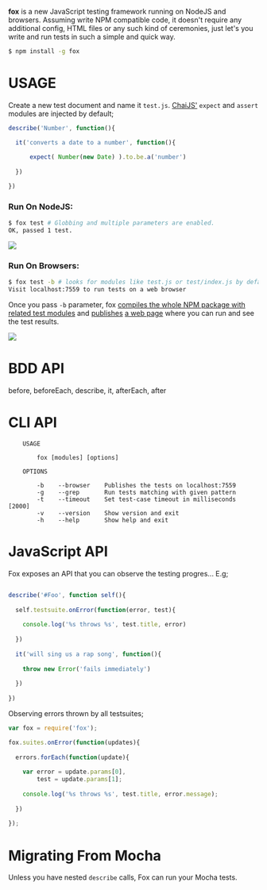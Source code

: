 **fox** is a new JavaScript testing framework running on NodeJS and browsers. 
Assuming write NPM compatible code, it doesn't require any additional config, HTML files or any such kind of ceremonies, 
just let's you write and run tests in such a simple and quick way.

```bash
$ npm install -g fox
```

# USAGE

Create a new test document and name it `test.js`. [ChaiJS'](http://chaijs.com) `expect` and `assert` modules are injected by default;

```js
describe('Number', function(){

  it('converts a date to a number', function(){
      
      expect( Number(new Date) ).to.be.a('number')
      
  })

})
```

### Run On NodeJS:

```bash
$ fox test # Globbing and multiple parameters are enabled.
OK, passed 1 test.
```

![](https://dl.dropbox.com/s/agkrqwdrw3jlfhs/fox_cli.png?token_hash=AAET5mc15WE-bx9WlW0CLmZwk4N0K0qgcT9PMh72NX_KCA)

### Run On Browsers:

```bash
$ fox test -b # looks for modules like test.js or test/index.js by default.
Visit localhost:7559 to run tests on a web browser
```

Once you pass `-b` parameter, fox [compiles the whole NPM package with related
test modules](https://github.com/azer/fox/blob/master/lib/browser.js#L18) and [publishes](https://github.com/azer/fox/blob/master/lib/server.js#L19) [a web page](https://github.com/azer/fox/blob/master/web/index.html) where you can run and see the test results.

![](https://dl.dropbox.com/s/vxqjrcs21lkyu31/fox_browsers.png?token_hash=AAGmgetvrDsTtDSypyyWiI1jhH2rJqQkBSrghjypyj2k1Q)

# BDD API

before, beforeEach, describe, it, afterEach, after

# CLI API

```
    USAGE

        fox [modules] [options]

    OPTIONS

        -b    --browser    Publishes the tests on localhost:7559
        -g    --grep       Run tests matching with given pattern
        -t    --timeout    Set test-case timeout in milliseconds [2000]
        -v    --version    Show version and exit
        -h    --help       Show help and exit
```

# JavaScript API

Fox exposes an API that you can observe the testing progres... E.g; 

```js

describe('#Foo', function self(){
  
  self.testsuite.onError(function(error, test){
    
    console.log('%s throws %s', test.title, error)
    
  })
  
  it('will sing us a rap song', function(){
    
    throw new Error('fails immediately')
    
  })
 
})

```

Observing errors thrown by all testsuites; 

```js
var fox = require('fox');

fox.suites.onError(function(updates){
  
  errors.forEach(function(update){
  
    var error = update.params[0],
        test = update.params[1];
    
    console.log('%s throws %s', test.title, error.message);
    
  })
  
});

```

# Migrating From Mocha

Unless you have nested `describe` calls, Fox can run your Mocha tests.
